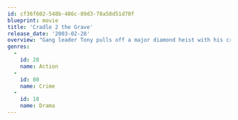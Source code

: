 ```yaml
---
id: cf36f602-548b-486c-89d3-78a58d51d70f
blueprint: movie
title: 'Cradle 2 the Grave'
release_date: '2003-02-28'
overview: "Gang leader Tony pulls off a major diamond heist with his crew, but cop-turned-criminal Ling knows who has the loot and responds by kidnapping Tony's daughter and holding her for ransom. Unfortunately, Tony's lost the diamonds as well. As he frantically searches for his daughter and the jewels, Tony pairs with a high-kicking government agent who once worked with Ling and seeks revenge on him."
genres:
  -
    id: 28
    name: Action
  -
    id: 80
    name: Crime
  -
    id: 18
    name: Drama
---
```

